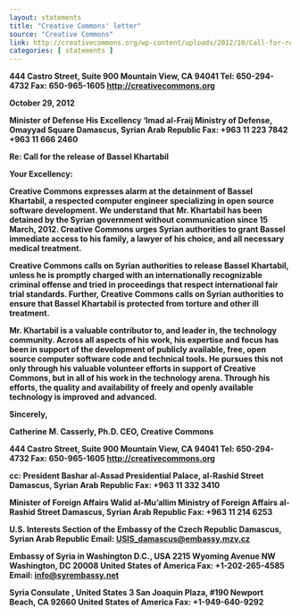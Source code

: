 ```yaml
---
layout: statements
title: "Creative Commons' letter"
source: "Creative Commons"
link: http://creativecommons.org/wp-content/uploads/2012/10/Call-for-release-of-Bassel-to-President-signed.pdf
categories: [ statements ]
---
```


**444 Castro Street, Suite 900
Mountain View, CA 94041
Tel: 650-294-4732
Fax: 650-965-1605
http://creativecommons.org**

**October 29, 2012**

**Minister of Defense
His Excellency ‘Imad al-Fraij
Ministry of Defense, Omayyad Square
Damascus, Syrian Arab Republic
Fax: +963 11 223 7842 +963 11 666 2460**

**Re: Call for the release of Bassel Khartabil**

**Your Excellency:**

**Creative Commons expresses alarm at the detainment of Bassel Khartabil, a respected
computer engineer specializing in open source software development. We understand that
Mr. Khartabil has been detained by the Syrian government without communication since 15
March, 2012. Creative Commons urges Syrian authorities to grant Bassel immediate access
to his family, a lawyer of his choice, and all necessary medical treatment.**

**Creative Commons calls on Syrian authorities to release Bassel Khartabil, unless he is
promptly charged with an internationally recognizable criminal offense and tried in
proceedings that respect international fair trial standards. Further, Creative Commons calls
on Syrian authorities to ensure that Bassel Khartabil is protected from torture and other ill
treatment.**

**Mr. Khartabil is a valuable contributor to, and leader in, the technology community. Across
all aspects of his work, his expertise and focus has been in support of the development of
publicly available, free, open source computer software code and technical tools. He pursues
this not only through his valuable volunteer efforts in support of Creative Commons, but in
all of his work in the technology arena. Through his efforts, the quality and availability of
freely and openly available technology is improved and advanced.**

**Sincerely,**

**Catherine M. Casserly, Ph.D.
CEO, Creative Commons**

**444 Castro Street, Suite 900
Mountain View, CA 94041
Tel: 650-294-4732
Fax: 650-965-1605
http://creativecommons.org**

**cc: President Bashar al-Assad
Presidential Palace, al-Rashid Street
Damascus, Syrian Arab Republic
Fax: +963 11 332 3410**

**Minister of Foreign Affairs
Walid al-Mu’allim
Ministry of Foreign Affairs
al-Rashid Street
Damascus, Syrian Arab Republic
Fax: +963 11 214 6253**

**U.S. Interests Section of the Embassy of the Czech Republic
Damascus, Syrian Arab Republic
Email: USIS_damascus@embassy.mzv.cz**

**Embassy of Syria in Washington D.C., USA
2215 Wyoming Avenue NW
Washington, DC 20008
United States of America
Fax: +1-202-265-4585
Email: info@syrembassy.net**

**Syria Consulate , United States
3 San Joaquin Plaza, #190
Newport Beach, CA 92660
United States of America
Fax: +1-949-640-9292**
